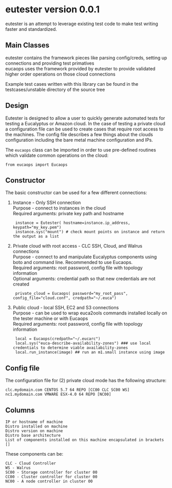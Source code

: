 eutester version 0.0.1
======================

eutester is an attempt to leverage existing test code to make test writing faster and standardized.  

Main Classes
------
eutester contains the framework pieces like parsing config/creds, setting up connections and providing test primatives  
eucaops uses the framework provided by eutester to provide validated higher order operations on those cloud connections

Example test cases written with this library can be found in the testcases/unstable directory of the source tree

Design
------

Eutester is designed to allow a user to quickly generate automated tests for testing a Eucalyptus or Amazon cloud. In the case of testing a private cloud a configuration file can be used to create cases that require root access to the machines.
The config file describes a few things about the clouds configuration including the bare metal machine configuration and IPs.

The `eucaops` class can be imported in order to use pre-defined routines which validate common operations on the cloud:

    from eucaops import Eucaops

Constructor
------

The basic constructor can be used for a few different connections:

1. Instance - Only SSH connection  
    Purpose - connect to instances in the cloud  
    Required arguments: private key path and hostname

        instance = Eutester( hostname=instance.ip_address, keypath="my_key.pem")
        instance.sys("mount") # check mount points on instance and return the output as a list
        
2. Private cloud with root access - CLC SSH, Cloud, and Walrus connections  
    Purpose - connect to and manipulate Eucalyptus components using boto and command line. Recommended to use Eucaops.  
    Required arguments: root password, config file with topology information  
    Optional arguments: credential path so that new credentials are not created

        private_cloud = Eucaops( password="my_root_pass",  config_file="cloud.conf", credpath="~/.euca")
        
3. Public cloud - local SSH, EC2 and S3 connections  
    Purpose - can be used to wrap euca2ools commands installed locally on the tester machine or with Eucaops  
    Required arguments: root password, config file with topology information

        
        local = Eucaops(credpath="~/.eucarc")   
        local.sys("euca-describe-availability-zones") ### use local credentials to determine viable availability-zones 
        local.run_instance(image) ## run an m1.small instance using image
            
 
Config file
----------

The configuration file for (2) private cloud mode has the following structure:

    clc.mydomain.com CENTOS 5.7 64 REPO [CC00 CLC SC00 WS]    
    nc1.mydomain.com VMWARE ESX-4.0 64 REPO [NC00]



Columns
------ 
    IP or hostname of machine  
    Distro installed on machine  
    Distro version on machine  
    Distro base architecture  
    List of components installed on this machine encapsulated in brackets []

These components can be:

    CLC - Cloud Controller   
    WS - Walrus   
    SC00 - Storage controller for cluster 00   
    CC00 - Cluster controller for cluster 00    
    NC00 - A node controller in cluster 00   